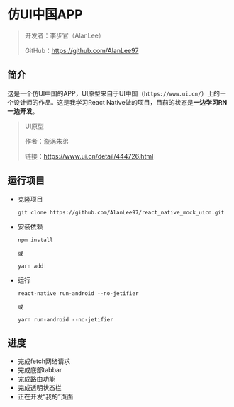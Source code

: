# 仿UI中国APP

> 开发者：李步官（AlanLee）
>
> GitHub：https://github.com/AlanLee97



## 简介

这是一个仿UI中国的APP，UI原型来自于UI中国（`https://www.ui.cn/`）上的一个设计师的作品。这是我学习React Native做的项目，目前的状态是**一边学习RN一边开发**。

> UI原型
>
> 作者：漩涡朱弟
>
> 链接：https://www.ui.cn/detail/444726.html



## 运行项目

- 克隆项目

    ```shell
    git clone https://github.com/AlanLee97/react_native_mock_uicn.git
    ```

- 安装依赖

    ```shell
    npm install
    
    或
    
    yarn add
    ```

- 运行

    ```shell
    react-native run-android --no-jetifier
    
    或
    
    yarn run-android --no-jetifier
    ```

    

## 进度

- 完成fetch网络请求
- 完成底部tabbar
- 完成路由功能
- 完成透明状态栏
- 正在开发“我的”页面

